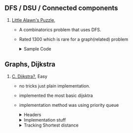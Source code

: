 ## DFS / DSU / Connected components

1.  [Little Alawn's Puzzle](https://codeforces.com/contest/1534/problem/C),

    - A combinatorics problem that uses DFS.
    - Rated 1300 which is rare for a graph(related) problem

        <details>

      <summary>Sample Code</summary><br>

      ```cpp
        #include<bits/stdc++.h>
        using namespace std;

        #define pii pair<ll,ll>
        #define vi vector<ll>
        #define vii vector<pii>
        #define mi map<ll,ll>
        #define all(a) (a).begin(),(a).end()

        #define pb push_back
        #define ff first
        #define ss second
        #define mod 1000000007

        #define N 400001

        int arr[N][2];
        vector<int> adj[N];
        bool visited[N]={0};

        void dfs(int br){

            visited[br] = true;
            for(auto&x:adj[br])
            {

        if(!visited[x])
        dfs(x);
        }

        }
        void sol()
        {
        int n;
        cin >> n;
        for(int i=1;i <= n; i++)
        {
        cin >> arr[i][0];
        visited[i] = false;
        adj[i] = vector<int>();
        }
        for(int i=1;i <= n; i++)
        {
        cin >> arr[i][1];
        }

            for(int i=1;i<=n;i++){

        adj[arr[i][0]].push_back(arr[i][1]);
        adj[arr[i][1]].push_back(arr[i][0]);
        }
        ll ans = 1;
        for(int i=1;i<=n;i++)
        {
        if(!visited[i]){
        ans= ans \* 2 % mod;
        dfs(i);
        }
        }
        cout << ans << '\n';
        }
        int main()
        {
        int tc;
        cin>>tc;
        while(tc--)
        sol();
        return 0;
        }
      ```

     </details>

## Graphs, Dijkstra

1.  [C. Dijkstra?](https://codeforces.com/problemset/problem/20/C), Easy

    - no tricks just plain implementation.
    - implemented the most basic dijsktra
    - implementation method was using priority queue
        <details>
        	<summary> Headers </summary> <br>

      ```cpp
        #define vll vector<long long int>
        using ll = long long int;

        vector<vector<pll>> adj = vector<vector<pll>>(n + 1);
        for (int i = 0; i < m; i++) {
          ll a, b, w;
          cin >> a >> b >> w;
          adj[a].push_back({b, w});
          adj[b].push_back({a, w});
        }

        int s = 1; /* source */
        vll dist(n + 1, INF);
        vll path(n + 1, INF);
        dist[s] = 0;

      ```

        </details>

        <details>
        	 <summary> Implementation stuff </summary> <br>

      ```cpp
        priority_queue<pll, vector<pll>, greater<pll>> pq;

        pq.push({0, s});
        /* Format is (distance, vertex) */

        while (!pq.empty()) {
        auto front = pq.top();
        pq.pop();
        ll d = front.first;
        ll u = front.second;

        if (d > dist[u])
           continue; // trying to understand this

      	for (const auto &v : adj[u]) {
        	/*
      	 	 * take v.first as 'to'
      	 	 * u as 'from'
         	*/
        		if (dist[u] + v.second < dist[v.first]) {
      			dist[v.first] = dist[u] + v.second;
      			pq.push({dist[v.first], v.first});
      			path[v.first] = u;
        		}
      	}
      	}
      ```

      </details>
      <details>
      	<summary> Tracking Shortest distance </summary>

      ```cpp
        vll ans;
        for (int i = n; i != 1; i = path[i])
         ans.push_back(i);
      	  ans.push_back(1);

         reverse(all(ans));

      ```

      </details>
